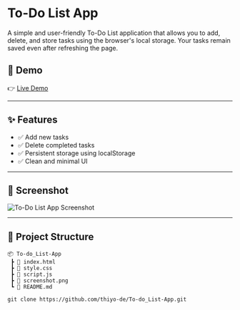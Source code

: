 # To-Do List App

A simple and user-friendly To-Do List application that allows you to add, delete, and store tasks using the browser's local storage. Your tasks remain saved even after refreshing the page.

## 🔗 Demo

👉 [Live Demo](https://thiyo-de.github.io/To-do_List-App/)

---

## ✨ Features

- ✅ Add new tasks
- ✅ Delete completed tasks
- ✅ Persistent storage using localStorage
- ✅ Clean and minimal UI

---

## 📸 Screenshot

![To-Do List App Screenshot](screenshot.png)

---

## 📂 Project Structure

```plaintext
📦 To-do_List-App
 ┣ 📄 index.html
 ┣ 📄 style.css
 ┣ 📄 script.js
 ┣ 📄 screenshot.png
 ┗ 📄 README.md

git clone https://github.com/thiyo-de/To-do_List-App.git
